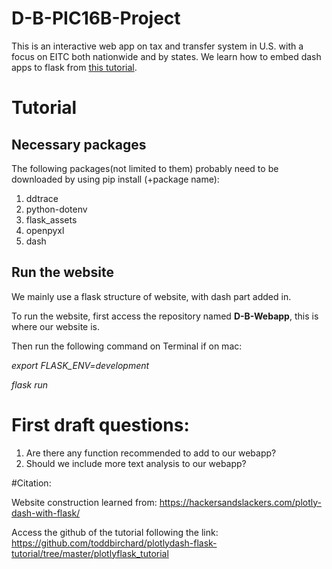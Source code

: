 # D-B-PIC16B-Project
This is an interactive web app on tax and transfer system in U.S. with a focus on EITC both nationwide and by states.
We learn how to embed dash apps to flask from [this tutorial](https://hackersandslackers.com/plotly-dash-with-flask/).

# Tutorial

## Necessary packages

The following packages(not limited to them) probably need to be downloaded by using pip install (+package name):

1. ddtrace
2. python-dotenv
3. flask_assets
4. openpyxl
5. dash

## Run the website
We mainly use a flask structure of website, with dash part added in.

To run the website, first access the repository named **D-B-Webapp**, this is where our website is.

Then run the following command on Terminal if on mac:

*export FLASK_ENV=development*

*flask run*

# First draft questions:

1. Are there any function recommended to add to our webapp?
2. Should we include more text analysis to our webapp?

#Citation:

Website construction learned from: https://hackersandslackers.com/plotly-dash-with-flask/

Access the github of the tutorial following the link: https://github.com/toddbirchard/plotlydash-flask-tutorial/tree/master/plotlyflask_tutorial

